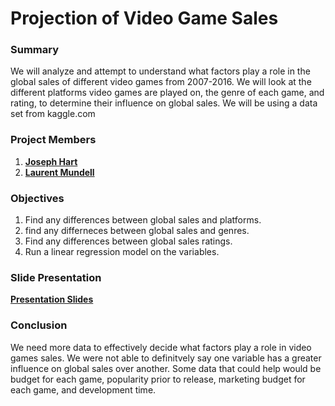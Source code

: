 # Projection of Video Game Sales

### Summary
We will analyze and attempt to understand what factors play a role in the global sales of different video games from 2007-2016. We will look at the different platforms video games are played on, the genre of each game, and rating, to determine their influence on global sales. We will be using a data set from kaggle.com

### Project Members
1. <b> [Joseph Hart](https://github.com/joseh4) </b>
2. <b> [Laurent Mundell](https://github.com/LaurentStar) </b>

### Objectives

1. Find any differences between global sales and platforms.
2. find any differneces between global sales and genres.
3. Find any differences between global sales ratings.
4. Run a linear regression model on the variables.

### Slide Presentation
<b>[Presentation Slides](https://github.com/joseh4/projection_of_video_game_sales/blob/joe/Understanding%20what%20Drives%20Video%20Games%20Sales.pdf) </b>

### Conclusion
We need more data to effectively decide what factors play a role in video games sales. We were not able to definitvely say one variable has a greater influence on global sales over another. Some data that could help would be budget for each game, popularity prior to release, marketing budget for each game, and development time. 
